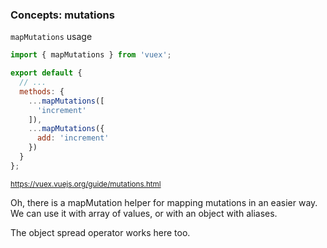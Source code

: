 ### Concepts: mutations

`mapMutations` usage

```js
import { mapMutations } from 'vuex';

export default {
  // ...
  methods: {
    ...mapMutations([
      'increment'
    ]),
    ...mapMutations({
      add: 'increment'
    })
  }
};
```

<small>https://vuex.vuejs.org/guide/mutations.html</small>

<aside class="notes">
Oh, there is a mapMutation helper for mapping mutations in an easier way.
We can use it with array of values, or with an object with aliases.

The object spread operator works here too.
</aside>

